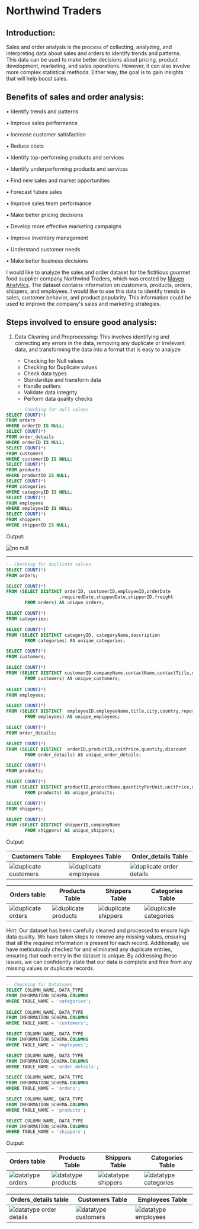 # Northwind Traders

## Introduction:

Sales and order analysis is the process of collecting, analyzing, and interpreting data about sales and orders to identify trends and patterns. This data can be used to make better decisions about pricing, product development, marketing, and sales operations.
However, it can also involve more complex statistical methods. Either way, the goal is to gain insights that will help boost sales.

## Benefits of sales and order analysis:

•	Identify trends and patterns

•	Improve sales performance

•	Increase customer satisfaction

•	Reduce costs

•	Identify top-performing products and services

•	Identify underperforming products and services

•	Find new sales and market opportunities

•	Forecast future sales

•	Improve sales team performance

•	Make better pricing decisions

•	Develop more effective marketing campaigns

•	Improve inventory management

•	Understand customer needs

•	Make better business decisions

I would like to analyze the sales and order dataset for the fictitious gourmet food supplier company Northwind Traders, which was created by [Maven Analytics](https://mavenanalytics.io/data-playground). 
The dataset contains information on customers, products, orders, shippers, and employees. I would like to use this data to identify trends in sales, customer behavior, and product popularity. 
This information could be used to improve the company's sales and marketing strategies.

## Steps involved to ensure good analysis: 

1. Data Cleaning and Preprocessing: This involves identifying and correcting any errors in the data, removing any duplicate or irrelevant data, and transforming the data into a format that is easy to analyze.

    * Checking for Null values
    * Checking for Duplicate values
    * Check data types
    * Standardize and transform data
    * Handle outliers
    * Validate data integrity
    * Perform data quality checks 
    
```sql
    -- Checking for null values
SELECT COUNT(*) 
FROM orders 
WHERE orderID IS NULL;
SELECT COUNT(*) 
FROM order_details 
WHERE orderID IS NULL;
SELECT COUNT(*) 
FROM customers 
WHERE customerID IS NULL;
SELECT COUNT(*) 
FROM products 
WHERE productID IS NULL;
SELECT COUNT(*) 
FROM categories 
WHERE categoryID IS NULL;
SELECT COUNT(*) 
FROM employees 
WHERE employeeID IS NULL;
SELECT COUNT(*) 
FROM shippers 
WHERE shipperID IS NULL;
```
 Output:
 
![no null](https://github.com/okonkwoloretta/Northwind-Traders/assets/116097143/5c05bf37-2ed7-4eb4-a7de-41ff233d3842)
    
-------------------------------------------------------------------------
   
```sql
-- Checking for duplicate values
SELECT COUNT(*) 
FROM orders;

SELECT COUNT(*)
FROM (SELECT DISTINCT orderID, customerID,employeeID,orderDate
                    ,requiredDate,shippedDate,shipperID,freight
       FROM orders) AS unique_orders;

SELECT COUNT(*) 
FROM categories;

SELECT COUNT(*)
FROM (SELECT DISTINCT categoryID, categoryName,description
       FROM categories) AS unique_categories;

SELECT COUNT(*) 
FROM customers;

SELECT COUNT(*)
FROM (SELECT DISTINCT customerID,companyName,contactName,contactTitle,city,country
       FROM customers) AS unique_customers;	 
	   
SELECT COUNT(*) 
FROM employees;

SELECT COUNT(*)
FROM (SELECT DISTINCT  employeeID,employeeName,title,city,country,reportsTo
       FROM employees) AS unique_employees;	 

SELECT COUNT(*) 
FROM order_details;

SELECT COUNT(*)
FROM (SELECT DISTINCT  orderID,productID,unitPrice,quantity,discount
       FROM order_details) AS unique_order_details;	 

SELECT COUNT(*) 
FROM products;

SELECT COUNT(*)
FROM (SELECT DISTINCT productID,productName,quantityPerUnit,unitPrice,discontinued,categoryID  
       FROM products) AS unique_products;	 

SELECT COUNT(*) 
FROM shippers;

SELECT COUNT(*)
FROM (SELECT DISTINCT shipperID,companyName 
       FROM shippers) AS unique_shippers;
```
Output:

| Customers Table      | Employees Table      | Order_details Table  |
|-------------- |--------------|--------------|
| ![duplicate customers](https://github.com/okonkwoloretta/Northwind-Traders/assets/116097143/c3b3e951-bc51-4c2e-8f6d-7cab1d6ec608)| ![duplicate employees](https://github.com/okonkwoloretta/Northwind-Traders/assets/116097143/22e2a3f5-ddb6-4340-aace-28d05783ad34)| ![duplicate order details](https://github.com/okonkwoloretta/Northwind-Traders/assets/116097143/645db162-62dd-4d56-92a5-dcac56901e27) | 

 Orders table     |Products Table     | Shippers Table     | Categories Table      |
|--------------|--------------|--------------|--------------|
|![duplicate orders](https://github.com/okonkwoloretta/Northwind-Traders/assets/116097143/e18cbcd2-a798-4660-be93-861153fd1b04)|![duplicate products](https://github.com/okonkwoloretta/Northwind-Traders/assets/116097143/d72846a5-2f3a-4f26-88c0-ac8b80711ffb)|![duplicate shippers](https://github.com/okonkwoloretta/Northwind-Traders/assets/116097143/83c3f45e-bc84-447a-906f-1e4db5c28130)|![duplicate categories ](https://github.com/okonkwoloretta/Northwind-Traders/assets/116097143/8d164e7f-962b-4ae1-a759-b4531b274959)|
   
Hint: Our dataset has been carefully cleaned and processed to ensure high data quality. We have taken steps to remove any missing values, ensuring that all the required information is present for each record. Additionally, we have meticulously checked for and eliminated any duplicate entries, ensuring that each entry in the dataset is unique. By addressing these issues, we can confidently state that our data is complete and free from any missing values or duplicate records.

------

```sql
-- Checking for Datatypes	   
SELECT COLUMN_NAME, DATA_TYPE
FROM INFORMATION_SCHEMA.COLUMNS
WHERE TABLE_NAME = 'categories';
	   
SELECT COLUMN_NAME, DATA_TYPE
FROM INFORMATION_SCHEMA.COLUMNS
WHERE TABLE_NAME = 'customers';

SELECT COLUMN_NAME, DATA_TYPE
FROM INFORMATION_SCHEMA.COLUMNS
WHERE TABLE_NAME = 'employees';

SELECT COLUMN_NAME, DATA_TYPE
FROM INFORMATION_SCHEMA.COLUMNS
WHERE TABLE_NAME = 'order_details';

SELECT COLUMN_NAME, DATA_TYPE
FROM INFORMATION_SCHEMA.COLUMNS
WHERE TABLE_NAME = 'orders';

SELECT COLUMN_NAME, DATA_TYPE
FROM INFORMATION_SCHEMA.COLUMNS
WHERE TABLE_NAME = 'products';

SELECT COLUMN_NAME, DATA_TYPE
FROM INFORMATION_SCHEMA.COLUMNS
WHERE TABLE_NAME = 'shippers';
```
Output:

 Orders table     |Products Table     | Shippers Table     | Categories Table      |
|--------------|--------------|--------------|--------------|
![datatype orders](https://github.com/okonkwoloretta/Northwind-Traders/assets/116097143/862f51cd-47ca-4f71-8f51-3682eaa6004d)|![datatype products](https://github.com/okonkwoloretta/Northwind-Traders/assets/116097143/c62faf9e-2037-4e9d-9ec9-541820d31298)|![datatype shippers](https://github.com/okonkwoloretta/Northwind-Traders/assets/116097143/dc8a000f-ef1b-459e-ba56-bcc2524a48d9)|![datatype categories](https://github.com/okonkwoloretta/Northwind-Traders/assets/116097143/a8c3e4e9-ba06-4edb-9dea-9efc967d87ab)|    

 Orders_details table     |Customers Table     | Employees Table 
|--------------|--------------|--------------|
![datatype order details](https://github.com/okonkwoloretta/Northwind-Traders/assets/116097143/d069b2af-0347-4fac-b287-c15a5c178ce1)|![datatype customers](https://github.com/okonkwoloretta/Northwind-Traders/assets/116097143/93a196d4-442c-4dcb-b182-84e765362836)|![datatype employees](https://github.com/okonkwoloretta/Northwind-Traders/assets/116097143/2596a8fa-6c75-4c8d-9d08-d16e97645f0c)|













